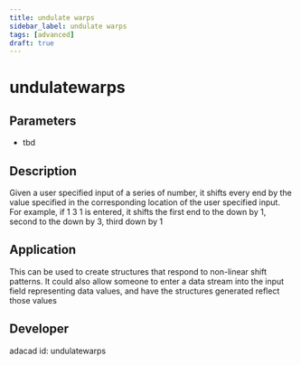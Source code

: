 ```yaml
---
title: undulate warps
sidebar_label: undulate warps
tags: [advanced]
draft: true
---
```

# undulatewarps
<!--![file](./img/undulatewarps.png)-->
## Parameters
- tbd
## Description
Given a user specified input of a series of number, it shifts every end by the value specified in the corresponding location of the user specified input. For example, if 1 3 1 is entered, it shifts the first end to the down by 1, second to the down by 3, third down by 1
## Application
This can be used to create structures that respond to non-linear shift patterns. It could also allow someone to enter a data stream into the input field representing data values, and have the structures generated reflect those values
## Developer
adacad id: undulatewarps
